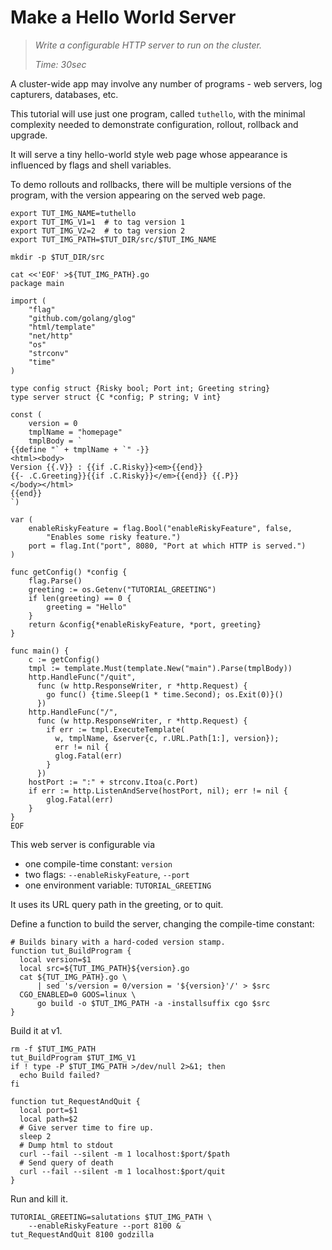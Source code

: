 # Make a Hello World Server

> _Write a configurable HTTP server
>  to run on the cluster._
>
> _Time: 30sec_

A cluster-wide app may involve any number of programs -
web servers, log capturers, databases, etc.

This tutorial will use just one program, called
`tuthello`, with the minimal complexity needed to
demonstrate configuration, rollout, rollback and
upgrade.

It will serve a tiny hello-world style web page whose
appearance is influenced by flags and shell variables.

To demo rollouts and rollbacks, there will be multiple
versions of the program, with the version appearing on
the served web page.

<!-- @env @test -->
```
export TUT_IMG_NAME=tuthello
export TUT_IMG_V1=1  # to tag version 1
export TUT_IMG_V2=2  # to tag version 2
export TUT_IMG_PATH=$TUT_DIR/src/$TUT_IMG_NAME
```

<!-- @mkSrcDir @test -->
```
mkdir -p $TUT_DIR/src
```

<!-- @makeWebServer @test -->
```
cat <<'EOF' >${TUT_IMG_PATH}.go
package main

import (
    "flag"
    "github.com/golang/glog"
    "html/template"
    "net/http"
    "os"
    "strconv"
    "time"
)

type config struct {Risky bool; Port int; Greeting string}
type server struct {C *config; P string; V int}

const (
    version = 0
    tmplName = "homepage"
    tmplBody = `
{{define "` + tmplName + `" -}}
<html><body>
Version {{.V}} : {{if .C.Risky}}<em>{{end}}
{{- .C.Greeting}}{{if .C.Risky}}</em>{{end}} {{.P}}
</body></html>
{{end}}
`)

var (
    enableRiskyFeature = flag.Bool("enableRiskyFeature", false,
        "Enables some risky feature.")
    port = flag.Int("port", 8080, "Port at which HTTP is served.")
)

func getConfig() *config {
    flag.Parse()
    greeting := os.Getenv("TUTORIAL_GREETING")
    if len(greeting) == 0 {
        greeting = "Hello"
    }
    return &config{*enableRiskyFeature, *port, greeting}
}

func main() {
    c := getConfig()
    tmpl := template.Must(template.New("main").Parse(tmplBody))
    http.HandleFunc("/quit",
      func (w http.ResponseWriter, r *http.Request) {
        go func() {time.Sleep(1 * time.Second); os.Exit(0)}()
      })
    http.HandleFunc("/",
      func (w http.ResponseWriter, r *http.Request) {
        if err := tmpl.ExecuteTemplate(
          w, tmplName, &server{c, r.URL.Path[1:], version});
          err != nil {
          glog.Fatal(err)
        }
      })
    hostPort := ":" + strconv.Itoa(c.Port)
    if err := http.ListenAndServe(hostPort, nil); err != nil {
        glog.Fatal(err)
    }
}
EOF
```

This web server is configurable via

 * one compile-time constant: `version`
 * two flags: `--enableRiskyFeature`, `--port`
 * one environment variable: `TUTORIAL_GREETING`

It uses its URL query path in the greeting, or to quit.

Define a function to build the server, changing the
compile-time constant:

<!-- @funcToBuild @env @test -->
```
# Builds binary with a hard-coded version stamp.
function tut_BuildProgram {
  local version=$1
  local src=${TUT_IMG_PATH}${version}.go
  cat ${TUT_IMG_PATH}.go \
      | sed 's/version = 0/version = '${version}'/' > $src
  CGO_ENABLED=0 GOOS=linux \
      go build -o $TUT_IMG_PATH -a -installsuffix cgo $src
}
```

Build it at v1.

<!-- @buildAtV1 @test -->
```
rm -f $TUT_IMG_PATH
tut_BuildProgram $TUT_IMG_V1
if ! type -P $TUT_IMG_PATH >/dev/null 2>&1; then
  echo Build failed?
fi
```

<!-- @funcRunAndKill @env @test -->
```
function tut_RequestAndQuit {
  local port=$1
  local path=$2
  # Give server time to fire up.
  sleep 2
  # Dump html to stdout
  curl --fail --silent -m 1 localhost:$port/$path
  # Send query of death
  curl --fail --silent -m 1 localhost:$port/quit
}
```

Run and kill it.

<!-- @runAndKill @test -->
```
TUTORIAL_GREETING=salutations $TUT_IMG_PATH \
    --enableRiskyFeature --port 8100 &
tut_RequestAndQuit 8100 godzilla
```
